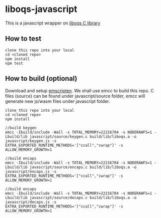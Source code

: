 # liboqs-javascript

This is a javascript wrapper on [liboqs C library](https://github.com/open-quantum-safe/liboqs)

## How to test

```
clone this repo into your local
cd <cloned repo>
npm install
npm test
```

## How to build (optional)

Download and setup [emscripten](https://emscripten.org/docs/getting_started/downloads.html#installation-instructions). We shall use emcc to build this repo.
C files (source) can be found under javascript/source folder, emcc will generate new js/wasm files under javascript folder.

```
clone this repo into your local
cd <cloned repo>
npm install

//build keygen
emcc -Ibuild/include -Wall -s TOTAL_MEMORY=22216704 -s NODERAWFS=1 -Lbuild/lib javascript/source/keygen.c build/lib/liboqs.a -o javascript/keygen.js -s EXTRA_EXPORTED_RUNTIME_METHODS='["ccall","cwrap"]' -s ALLOW_MEMORY_GROWTH=1

//build encaps
emcc -Ibuild/include -Wall -s TOTAL_MEMORY=22216704 -s NODERAWFS=1 -Lbuild/lib javascript/source/encaps.c build/lib/liboqs.a -o javascript/encaps.js -s EXTRA_EXPORTED_RUNTIME_METHODS='["ccall","cwrap"]' -s ALLOW_MEMORY_GROWTH=1

//build encaps
emcc -Ibuild/include -Wall -s TOTAL_MEMORY=22216704 -s NODERAWFS=1 -Lbuild/lib javascript/source/decaps.c build/lib/liboqs.a -o javascript/decaps.js -s EXTRA_EXPORTED_RUNTIME_METHODS='["ccall","cwrap"]' -s ALLOW_MEMORY_GROWTH=1
```
